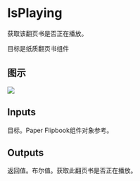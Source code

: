 # IsPlaying

获取该翻页书是否正在播放。

目标是纸质翻页书组件

## 图示

![]($-20221218-18233795.png)

## Inputs

目标。Paper Flipbook组件对象参考。 

## Outputs

返回值。布尔值。获取此翻页书是否正在播放。
